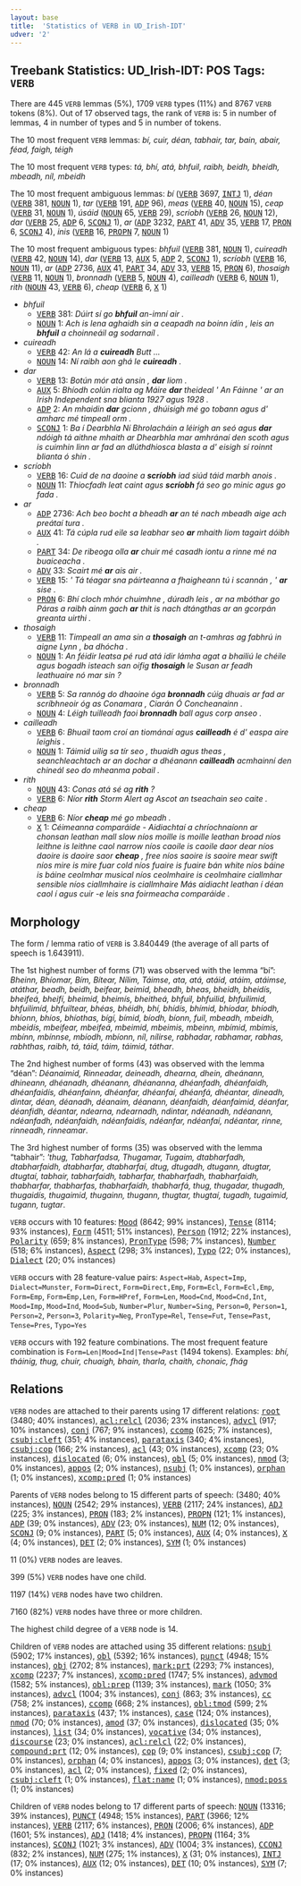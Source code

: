 ```yaml
---
layout: base
title:  'Statistics of VERB in UD_Irish-IDT'
udver: '2'
---
```


## Treebank Statistics: UD_Irish-IDT: POS Tags: `VERB`

There are 445 `VERB` lemmas (5%), 1709 `VERB` types (11%) and 8767 `VERB` tokens (8%).
Out of 17 observed tags, the rank of `VERB` is: 5 in number of lemmas, 4 in number of types and 5 in number of tokens.

The 10 most frequent `VERB` lemmas: <em>bí, cuir, déan, tabhair, tar, bain, abair, féad, faigh, téigh</em>

The 10 most frequent `VERB` types:  <em>tá, bhí, atá, bhfuil, raibh, beidh, bheidh, mbeadh, níl, mbeidh</em>

The 10 most frequent ambiguous lemmas: <em>bí</em> (<tt><a href="ga_idt-pos-VERB.html">VERB</a></tt> 3697, <tt><a href="ga_idt-pos-INTJ.html">INTJ</a></tt> 1), <em>déan</em> (<tt><a href="ga_idt-pos-VERB.html">VERB</a></tt> 381, <tt><a href="ga_idt-pos-NOUN.html">NOUN</a></tt> 1), <em>tar</em> (<tt><a href="ga_idt-pos-VERB.html">VERB</a></tt> 191, <tt><a href="ga_idt-pos-ADP.html">ADP</a></tt> 96), <em>meas</em> (<tt><a href="ga_idt-pos-VERB.html">VERB</a></tt> 40, <tt><a href="ga_idt-pos-NOUN.html">NOUN</a></tt> 15), <em>ceap</em> (<tt><a href="ga_idt-pos-VERB.html">VERB</a></tt> 31, <tt><a href="ga_idt-pos-NOUN.html">NOUN</a></tt> 1), <em>úsáid</em> (<tt><a href="ga_idt-pos-NOUN.html">NOUN</a></tt> 65, <tt><a href="ga_idt-pos-VERB.html">VERB</a></tt> 29), <em>scríobh</em> (<tt><a href="ga_idt-pos-VERB.html">VERB</a></tt> 26, <tt><a href="ga_idt-pos-NOUN.html">NOUN</a></tt> 12), <em>dar</em> (<tt><a href="ga_idt-pos-VERB.html">VERB</a></tt> 25, <tt><a href="ga_idt-pos-ADP.html">ADP</a></tt> 6, <tt><a href="ga_idt-pos-SCONJ.html">SCONJ</a></tt> 1), <em>ar</em> (<tt><a href="ga_idt-pos-ADP.html">ADP</a></tt> 3232, <tt><a href="ga_idt-pos-PART.html">PART</a></tt> 41, <tt><a href="ga_idt-pos-ADV.html">ADV</a></tt> 35, <tt><a href="ga_idt-pos-VERB.html">VERB</a></tt> 17, <tt><a href="ga_idt-pos-PRON.html">PRON</a></tt> 6, <tt><a href="ga_idt-pos-SCONJ.html">SCONJ</a></tt> 4), <em>inis</em> (<tt><a href="ga_idt-pos-VERB.html">VERB</a></tt> 16, <tt><a href="ga_idt-pos-PROPN.html">PROPN</a></tt> 7, <tt><a href="ga_idt-pos-NOUN.html">NOUN</a></tt> 1)

The 10 most frequent ambiguous types:  <em>bhfuil</em> (<tt><a href="ga_idt-pos-VERB.html">VERB</a></tt> 381, <tt><a href="ga_idt-pos-NOUN.html">NOUN</a></tt> 1), <em>cuireadh</em> (<tt><a href="ga_idt-pos-VERB.html">VERB</a></tt> 42, <tt><a href="ga_idt-pos-NOUN.html">NOUN</a></tt> 14), <em>dar</em> (<tt><a href="ga_idt-pos-VERB.html">VERB</a></tt> 13, <tt><a href="ga_idt-pos-AUX.html">AUX</a></tt> 5, <tt><a href="ga_idt-pos-ADP.html">ADP</a></tt> 2, <tt><a href="ga_idt-pos-SCONJ.html">SCONJ</a></tt> 1), <em>scríobh</em> (<tt><a href="ga_idt-pos-VERB.html">VERB</a></tt> 16, <tt><a href="ga_idt-pos-NOUN.html">NOUN</a></tt> 11), <em>ar</em> (<tt><a href="ga_idt-pos-ADP.html">ADP</a></tt> 2736, <tt><a href="ga_idt-pos-AUX.html">AUX</a></tt> 41, <tt><a href="ga_idt-pos-PART.html">PART</a></tt> 34, <tt><a href="ga_idt-pos-ADV.html">ADV</a></tt> 33, <tt><a href="ga_idt-pos-VERB.html">VERB</a></tt> 15, <tt><a href="ga_idt-pos-PRON.html">PRON</a></tt> 6), <em>thosaigh</em> (<tt><a href="ga_idt-pos-VERB.html">VERB</a></tt> 11, <tt><a href="ga_idt-pos-NOUN.html">NOUN</a></tt> 1), <em>bronnadh</em> (<tt><a href="ga_idt-pos-VERB.html">VERB</a></tt> 5, <tt><a href="ga_idt-pos-NOUN.html">NOUN</a></tt> 4), <em>cailleadh</em> (<tt><a href="ga_idt-pos-VERB.html">VERB</a></tt> 6, <tt><a href="ga_idt-pos-NOUN.html">NOUN</a></tt> 1), <em>rith</em> (<tt><a href="ga_idt-pos-NOUN.html">NOUN</a></tt> 43, <tt><a href="ga_idt-pos-VERB.html">VERB</a></tt> 6), <em>cheap</em> (<tt><a href="ga_idt-pos-VERB.html">VERB</a></tt> 6, <tt><a href="ga_idt-pos-X.html">X</a></tt> 1)


* <em>bhfuil</em>
  * <tt><a href="ga_idt-pos-VERB.html">VERB</a></tt> 381: <em>Dúirt sí go <b>bhfuil</b> an-imní air .</em>
  * <tt><a href="ga_idt-pos-NOUN.html">NOUN</a></tt> 1: <em>Ach is lena aghaidh sin a ceapadh na boinn ídín , leis an <b>bhfuil</b> a choinneáil ag sodarnaíl .</em>
* <em>cuireadh</em>
  * <tt><a href="ga_idt-pos-VERB.html">VERB</a></tt> 42: <em>An lá a <b>cuireadh</b> Butt ...</em>
  * <tt><a href="ga_idt-pos-NOUN.html">NOUN</a></tt> 14: <em>Ní raibh aon ghá le <b>cuireadh</b> .</em>
* <em>dar</em>
  * <tt><a href="ga_idt-pos-VERB.html">VERB</a></tt> 13: <em>Botún mór atá ansin , <b>dar</b> liom .</em>
  * <tt><a href="ga_idt-pos-AUX.html">AUX</a></tt> 5: <em>Bhíodh colún rialta ag Máire <b>dar</b> theideal ' An Fáinne ' ar an Irish Independent sna blianta 1927 agus 1928 .</em>
  * <tt><a href="ga_idt-pos-ADP.html">ADP</a></tt> 2: <em>An mhaidin <b>dar</b> gcionn , dhúisigh mé go tobann agus d' amharc mé timpeall orm .</em>
  * <tt><a href="ga_idt-pos-SCONJ.html">SCONJ</a></tt> 1: <em>Ba í Dearbhla Ní Bhrolacháin a léirigh an seó agus <b>dar</b> ndóigh tá aithne mhaith ar Dhearbhla mar amhránaí den scoth agus is cuimhin linn ar fad an dlúthdhiosca blasta a d' eisigh sí roinnt blianta ó shin .</em>
* <em>scríobh</em>
  * <tt><a href="ga_idt-pos-VERB.html">VERB</a></tt> 16: <em>Cuid de na daoine a <b>scríobh</b> iad siúd táid marbh anois .</em>
  * <tt><a href="ga_idt-pos-NOUN.html">NOUN</a></tt> 11: <em>Thiocfadh leat caint agus <b>scríobh</b> fá seo go minic agus go fada .</em>
* <em>ar</em>
  * <tt><a href="ga_idt-pos-ADP.html">ADP</a></tt> 2736: <em>Ach beo bocht a bheadh <b>ar</b> an té nach mbeadh aige ach preátaí tura .</em>
  * <tt><a href="ga_idt-pos-AUX.html">AUX</a></tt> 41: <em>Tá cúpla rud eile sa leabhar seo <b>ar</b> mhaith liom tagairt dóibh .</em>
  * <tt><a href="ga_idt-pos-PART.html">PART</a></tt> 34: <em>De ribeoga olla <b>ar</b> chuir mé casadh iontu a rinne mé na buaiceacha .</em>
  * <tt><a href="ga_idt-pos-ADV.html">ADV</a></tt> 33: <em>Scairt mé <b>ar</b> ais air .</em>
  * <tt><a href="ga_idt-pos-VERB.html">VERB</a></tt> 15: <em>' Tá téagar sna páirteanna a fhaigheann tú i scannán , ' <b>ar</b> sise .</em>
  * <tt><a href="ga_idt-pos-PRON.html">PRON</a></tt> 6: <em>Bhí cloch mhór chuimhne , dúradh leis , ar na mbóthar go Páras a raibh ainm gach <b>ar</b> thit is nach dtángthas ar an gcorpán greanta uirthi .</em>
* <em>thosaigh</em>
  * <tt><a href="ga_idt-pos-VERB.html">VERB</a></tt> 11: <em>Timpeall an ama sin a <b>thosaigh</b> an t-amhras ag fabhrú in aigne Lynn , ba dhócha .</em>
  * <tt><a href="ga_idt-pos-NOUN.html">NOUN</a></tt> 1: <em>An féidir leatsa pé rud atá idir lámha agat a bhailiú le chéile agus bogadh isteach san oifig <b>thosaigh</b> le Susan ar feadh leathuaire nó mar sin ?</em>
* <em>bronnadh</em>
  * <tt><a href="ga_idt-pos-VERB.html">VERB</a></tt> 5: <em>Sa rannóg do dhaoine óga <b>bronnadh</b> cúig dhuais ar fad ar scríbhneoir óg as Conamara , Ciarán Ó Concheanainn .</em>
  * <tt><a href="ga_idt-pos-NOUN.html">NOUN</a></tt> 4: <em>Léigh tuilleadh faoi <b>bronnadh</b> ball agus corp anseo .</em>
* <em>cailleadh</em>
  * <tt><a href="ga_idt-pos-VERB.html">VERB</a></tt> 6: <em>Bhuail taom croí an tiománaí agus <b>cailleadh</b> é d' easpa aire leighis .</em>
  * <tt><a href="ga_idt-pos-NOUN.html">NOUN</a></tt> 1: <em>Táimid uilig sa tír seo , thuaidh agus theas , seanchleachtach ar an dochar a dhéanann <b>cailleadh</b> acmhainní den chineál seo do mheanma pobail .</em>
* <em>rith</em>
  * <tt><a href="ga_idt-pos-NOUN.html">NOUN</a></tt> 43: <em>Conas atá sé ag <b>rith</b> ?</em>
  * <tt><a href="ga_idt-pos-VERB.html">VERB</a></tt> 6: <em>Níor <b>rith</b> Storm Alert ag Ascot an tseachain seo caite .</em>
* <em>cheap</em>
  * <tt><a href="ga_idt-pos-VERB.html">VERB</a></tt> 6: <em>Níor <b>cheap</b> mé go mbeadh .</em>
  * <tt><a href="ga_idt-pos-X.html">X</a></tt> 1: <em>Céimeanna comparáide - Aidiachtaí a chríochnaíonn ar chonsan leathan mall slow níos moille is moille leathan broad níos leithne is leithne caol narrow níos caoile is caoile daor dear níos daoire is daoire saor <b>cheap</b> , free níos saoire is saoire mear swift níos mire is mire fuar cold níos fuaire is fuaire bán white níos báine is báine ceolmhar musical níos ceolmhaire is ceolmhaire ciallmhar sensible níos ciallmhaire is ciallmhaire Más aidiacht leathan í déan caol í agus cuir -e leis sna foirmeacha comparáide .</em>

## Morphology

The form / lemma ratio of `VERB` is 3.840449 (the average of all parts of speech is 1.643911).

The 1st highest number of forms (71) was observed with the lemma “bí”: <em>Bheinn, Bhíomar, Bím, Bítear, Nílim, Táimse, ata, atá, atáid, atáim, atáimse, atáthar, beadh, beidh, beifear, beimid, bheadh, bheas, bheidh, bheidís, bheifeá, bheifí, bheimid, bheimís, bheitheá, bhfuil, bhfuilid, bhfuilimid, bhfuilimíd, bhfuiltear, bhéas, bhéidh, bhí, bhídís, bhímid, bhíodar, bhíodh, bhíonn, bhíos, bhíothas, bígí, bímid, bíodh, bíonn, fuil, mbeadh, mbeidh, mbeidís, mbeifear, mbeifeá, mbeimid, mbeimis, mbeinn, mbímid, mbímis, mbínn, mbínnse, mbíodh, mbíonn, níl, nílirse, rabhadar, rabhamar, rabhas, rabhthas, raibh, tá, táid, táim, táimid, táthar</em>.

The 2nd highest number of forms (43) was observed with the lemma “déan”: <em>Déanaimid, Rinneadar, deineadh, dhearna, dhein, dheánann, dhineann, dhéanadh, dhéanann, dhéananna, dhéanfadh, dhéanfaidh, dhéanfaidís, dhéanfainn, dhéanfar, dhéanfaí, dhéanfá, dhéantar, dineadh, dintar, déan, déanadh, déanaim, déanann, déanfaidh, déanfaimid, déanfar, déanfidh, déantar, ndearna, ndearnadh, ndintar, ndéanadh, ndéanann, ndéanfadh, ndéanfaidh, ndéanfaidís, ndéanfar, ndéanfaí, ndéantar, rinne, rinneadh, rinneamar</em>.

The 3rd highest number of forms (35) was observed with the lemma “tabhair”: <em>'thug, Tabharfadsa, Thugamar, Tugaim, dtabharfadh, dtabharfaidh, dtabharfar, dtabharfaí, dtug, dtugadh, dtugann, dtugtar, dtugtaí, tabhair, tabharfaidh, tabharfar, thabharfadh, thabharfaidh, thabharfar, thabharfas, thabharfaídh, thabharfá, thug, thugadar, thugadh, thugaidís, thugaimid, thugainn, thugann, thugtar, thugtaí, tugadh, tugaimid, tugann, tugtar</em>.

`VERB` occurs with 10 features: <tt><a href="ga_idt-feat-Mood.html">Mood</a></tt> (8642; 99% instances), <tt><a href="ga_idt-feat-Tense.html">Tense</a></tt> (8114; 93% instances), <tt><a href="ga_idt-feat-Form.html">Form</a></tt> (4511; 51% instances), <tt><a href="ga_idt-feat-Person.html">Person</a></tt> (1912; 22% instances), <tt><a href="ga_idt-feat-Polarity.html">Polarity</a></tt> (659; 8% instances), <tt><a href="ga_idt-feat-PronType.html">PronType</a></tt> (598; 7% instances), <tt><a href="ga_idt-feat-Number.html">Number</a></tt> (518; 6% instances), <tt><a href="ga_idt-feat-Aspect.html">Aspect</a></tt> (298; 3% instances), <tt><a href="ga_idt-feat-Typo.html">Typo</a></tt> (22; 0% instances), <tt><a href="ga_idt-feat-Dialect.html">Dialect</a></tt> (20; 0% instances)

`VERB` occurs with 28 feature-value pairs: `Aspect=Hab`, `Aspect=Imp`, `Dialect=Munster`, `Form=Direct`, `Form=Direct,Emp`, `Form=Ecl`, `Form=Ecl,Emp`, `Form=Emp`, `Form=Emp,Len`, `Form=HPref`, `Form=Len`, `Mood=Cnd`, `Mood=Cnd,Int`, `Mood=Imp`, `Mood=Ind`, `Mood=Sub`, `Number=Plur`, `Number=Sing`, `Person=0`, `Person=1`, `Person=2`, `Person=3`, `Polarity=Neg`, `PronType=Rel`, `Tense=Fut`, `Tense=Past`, `Tense=Pres`, `Typo=Yes`

`VERB` occurs with 192 feature combinations.
The most frequent feature combination is `Form=Len|Mood=Ind|Tense=Past` (1494 tokens).
Examples: <em>bhí, tháinig, thug, chuir, chuaigh, bhain, tharla, chaith, chonaic, fhág</em>


## Relations

`VERB` nodes are attached to their parents using 17 different relations: <tt><a href="ga_idt-dep-root.html">root</a></tt> (3480; 40% instances), <tt><a href="ga_idt-dep-acl-relcl.html">acl:relcl</a></tt> (2036; 23% instances), <tt><a href="ga_idt-dep-advcl.html">advcl</a></tt> (917; 10% instances), <tt><a href="ga_idt-dep-conj.html">conj</a></tt> (767; 9% instances), <tt><a href="ga_idt-dep-ccomp.html">ccomp</a></tt> (625; 7% instances), <tt><a href="ga_idt-dep-csubj-cleft.html">csubj:cleft</a></tt> (351; 4% instances), <tt><a href="ga_idt-dep-parataxis.html">parataxis</a></tt> (340; 4% instances), <tt><a href="ga_idt-dep-csubj-cop.html">csubj:cop</a></tt> (166; 2% instances), <tt><a href="ga_idt-dep-acl.html">acl</a></tt> (43; 0% instances), <tt><a href="ga_idt-dep-xcomp.html">xcomp</a></tt> (23; 0% instances), <tt><a href="ga_idt-dep-dislocated.html">dislocated</a></tt> (6; 0% instances), <tt><a href="ga_idt-dep-obl.html">obl</a></tt> (5; 0% instances), <tt><a href="ga_idt-dep-nmod.html">nmod</a></tt> (3; 0% instances), <tt><a href="ga_idt-dep-appos.html">appos</a></tt> (2; 0% instances), <tt><a href="ga_idt-dep-nsubj.html">nsubj</a></tt> (1; 0% instances), <tt><a href="ga_idt-dep-orphan.html">orphan</a></tt> (1; 0% instances), <tt><a href="ga_idt-dep-xcomp-pred.html">xcomp:pred</a></tt> (1; 0% instances)

Parents of `VERB` nodes belong to 15 different parts of speech:  (3480; 40% instances), <tt><a href="ga_idt-pos-NOUN.html">NOUN</a></tt> (2542; 29% instances), <tt><a href="ga_idt-pos-VERB.html">VERB</a></tt> (2117; 24% instances), <tt><a href="ga_idt-pos-ADJ.html">ADJ</a></tt> (225; 3% instances), <tt><a href="ga_idt-pos-PRON.html">PRON</a></tt> (183; 2% instances), <tt><a href="ga_idt-pos-PROPN.html">PROPN</a></tt> (121; 1% instances), <tt><a href="ga_idt-pos-ADP.html">ADP</a></tt> (39; 0% instances), <tt><a href="ga_idt-pos-ADV.html">ADV</a></tt> (23; 0% instances), <tt><a href="ga_idt-pos-NUM.html">NUM</a></tt> (12; 0% instances), <tt><a href="ga_idt-pos-SCONJ.html">SCONJ</a></tt> (9; 0% instances), <tt><a href="ga_idt-pos-PART.html">PART</a></tt> (5; 0% instances), <tt><a href="ga_idt-pos-AUX.html">AUX</a></tt> (4; 0% instances), <tt><a href="ga_idt-pos-X.html">X</a></tt> (4; 0% instances), <tt><a href="ga_idt-pos-DET.html">DET</a></tt> (2; 0% instances), <tt><a href="ga_idt-pos-SYM.html">SYM</a></tt> (1; 0% instances)

11 (0%) `VERB` nodes are leaves.

399 (5%) `VERB` nodes have one child.

1197 (14%) `VERB` nodes have two children.

7160 (82%) `VERB` nodes have three or more children.

The highest child degree of a `VERB` node is 14.

Children of `VERB` nodes are attached using 35 different relations: <tt><a href="ga_idt-dep-nsubj.html">nsubj</a></tt> (5902; 17% instances), <tt><a href="ga_idt-dep-obl.html">obl</a></tt> (5392; 16% instances), <tt><a href="ga_idt-dep-punct.html">punct</a></tt> (4948; 15% instances), <tt><a href="ga_idt-dep-obj.html">obj</a></tt> (2702; 8% instances), <tt><a href="ga_idt-dep-mark-prt.html">mark:prt</a></tt> (2293; 7% instances), <tt><a href="ga_idt-dep-xcomp.html">xcomp</a></tt> (2237; 7% instances), <tt><a href="ga_idt-dep-xcomp-pred.html">xcomp:pred</a></tt> (1747; 5% instances), <tt><a href="ga_idt-dep-advmod.html">advmod</a></tt> (1582; 5% instances), <tt><a href="ga_idt-dep-obl-prep.html">obl:prep</a></tt> (1139; 3% instances), <tt><a href="ga_idt-dep-mark.html">mark</a></tt> (1050; 3% instances), <tt><a href="ga_idt-dep-advcl.html">advcl</a></tt> (1004; 3% instances), <tt><a href="ga_idt-dep-conj.html">conj</a></tt> (863; 3% instances), <tt><a href="ga_idt-dep-cc.html">cc</a></tt> (758; 2% instances), <tt><a href="ga_idt-dep-ccomp.html">ccomp</a></tt> (668; 2% instances), <tt><a href="ga_idt-dep-obl-tmod.html">obl:tmod</a></tt> (599; 2% instances), <tt><a href="ga_idt-dep-parataxis.html">parataxis</a></tt> (437; 1% instances), <tt><a href="ga_idt-dep-case.html">case</a></tt> (124; 0% instances), <tt><a href="ga_idt-dep-nmod.html">nmod</a></tt> (70; 0% instances), <tt><a href="ga_idt-dep-amod.html">amod</a></tt> (37; 0% instances), <tt><a href="ga_idt-dep-dislocated.html">dislocated</a></tt> (35; 0% instances), <tt><a href="ga_idt-dep-list.html">list</a></tt> (34; 0% instances), <tt><a href="ga_idt-dep-vocative.html">vocative</a></tt> (34; 0% instances), <tt><a href="ga_idt-dep-discourse.html">discourse</a></tt> (23; 0% instances), <tt><a href="ga_idt-dep-acl-relcl.html">acl:relcl</a></tt> (22; 0% instances), <tt><a href="ga_idt-dep-compound-prt.html">compound:prt</a></tt> (12; 0% instances), <tt><a href="ga_idt-dep-cop.html">cop</a></tt> (9; 0% instances), <tt><a href="ga_idt-dep-csubj-cop.html">csubj:cop</a></tt> (7; 0% instances), <tt><a href="ga_idt-dep-orphan.html">orphan</a></tt> (4; 0% instances), <tt><a href="ga_idt-dep-appos.html">appos</a></tt> (3; 0% instances), <tt><a href="ga_idt-dep-det.html">det</a></tt> (3; 0% instances), <tt><a href="ga_idt-dep-acl.html">acl</a></tt> (2; 0% instances), <tt><a href="ga_idt-dep-fixed.html">fixed</a></tt> (2; 0% instances), <tt><a href="ga_idt-dep-csubj-cleft.html">csubj:cleft</a></tt> (1; 0% instances), <tt><a href="ga_idt-dep-flat-name.html">flat:name</a></tt> (1; 0% instances), <tt><a href="ga_idt-dep-nmod-poss.html">nmod:poss</a></tt> (1; 0% instances)

Children of `VERB` nodes belong to 17 different parts of speech: <tt><a href="ga_idt-pos-NOUN.html">NOUN</a></tt> (13316; 39% instances), <tt><a href="ga_idt-pos-PUNCT.html">PUNCT</a></tt> (4948; 15% instances), <tt><a href="ga_idt-pos-PART.html">PART</a></tt> (3966; 12% instances), <tt><a href="ga_idt-pos-VERB.html">VERB</a></tt> (2117; 6% instances), <tt><a href="ga_idt-pos-PRON.html">PRON</a></tt> (2006; 6% instances), <tt><a href="ga_idt-pos-ADP.html">ADP</a></tt> (1601; 5% instances), <tt><a href="ga_idt-pos-ADJ.html">ADJ</a></tt> (1418; 4% instances), <tt><a href="ga_idt-pos-PROPN.html">PROPN</a></tt> (1164; 3% instances), <tt><a href="ga_idt-pos-SCONJ.html">SCONJ</a></tt> (1021; 3% instances), <tt><a href="ga_idt-pos-ADV.html">ADV</a></tt> (1004; 3% instances), <tt><a href="ga_idt-pos-CCONJ.html">CCONJ</a></tt> (832; 2% instances), <tt><a href="ga_idt-pos-NUM.html">NUM</a></tt> (275; 1% instances), <tt><a href="ga_idt-pos-X.html">X</a></tt> (31; 0% instances), <tt><a href="ga_idt-pos-INTJ.html">INTJ</a></tt> (17; 0% instances), <tt><a href="ga_idt-pos-AUX.html">AUX</a></tt> (12; 0% instances), <tt><a href="ga_idt-pos-DET.html">DET</a></tt> (10; 0% instances), <tt><a href="ga_idt-pos-SYM.html">SYM</a></tt> (7; 0% instances)

